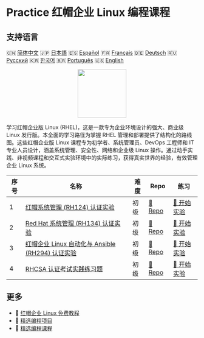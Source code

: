 # Practice 红帽企业 Linux 编程课程

## 支持语言

🇨🇳 [简体中文](README_zh.md) 🇯🇵 [日本語](README_ja.md) 🇪🇸 [Español](README_es.md) 🇫🇷 [Français](README_fr.md) 🇩🇪 [Deutsch](README_de.md) 🇷🇺 [Русский](README_ru.md) 🇰🇷 [한국어](README_ko.md) 🇧🇷 [Português](README_pt.md) 🇺🇸 [English](README.md) 

<div align="center">
<img width="128px" src="https://file.labex.io/path/r7hHlDvORmjS.png">
</div>

学习红帽企业版 Linux (RHEL)，这是一款专为企业环境设计的强大、商业级 Linux 发行版。本全面的学习路径为掌握 RHEL 管理和部署提供了结构化的路线图。这些红帽企业版 Linux 课程专为初学者、系统管理员、DevOps 工程师和 IT 专业人员设计，涵盖系统管理、安全性、网络和企业级 Linux 操作。通过动手实践、非视频课程和交互式实验环境中的实际练习，获得真实世界的经验，有效管理企业 Linux 系统。

|   序号 | 名称                                                                                                                                   | 难度   | Repo                                                                                            | 练习                                                                                              |
|--------|----------------------------------------------------------------------------------------------------------------------------------------|--------|-------------------------------------------------------------------------------------------------|---------------------------------------------------------------------------------------------------|
|      1 | [红帽系统管理 (RH124) 认证实验](https://labex.io/zh/courses/red-hat-system-administration-rh124-labs)                                  | 初级   | [🔗 Repo](https://github.com/labex-labs/red-hat-system-administration-rh124-labs)               | [🚀 开始实验](https://labex.io/zh/courses/red-hat-system-administration-rh124-labs)               |
|      2 | [Red Hat 系统管理 (RH134) 认证实验](https://labex.io/zh/courses/red-hat-system-administration-rh134-labs)                              | 初级   | [🔗 Repo](https://github.com/labex-labs/red-hat-system-administration-rh134-labs)               | [🚀 开始实验](https://labex.io/zh/courses/red-hat-system-administration-rh134-labs)               |
|      3 | [红帽企业 Linux 自动化与 Ansible (RH294) 认证实验](https://labex.io/zh/courses/red-hat-enterprise-linux-automation-with-ansible-rh294) | 初级   | [🔗 Repo](https://github.com/labex-labs/red-hat-enterprise-linux-automation-with-ansible-rh294) | [🚀 开始实验](https://labex.io/zh/courses/red-hat-enterprise-linux-automation-with-ansible-rh294) |
|      4 | [RHCSA 认证考试实践练习题](https://labex.io/zh/courses/rhcsa-certification-exam-practice-exercises)                                    | 初级   | [🔗 Repo](https://github.com/labex-labs/rhcsa-certification-exam-practice-exercises)            | [🚀 开始实验](https://labex.io/zh/courses/rhcsa-certification-exam-practice-exercises)            |

## 更多

- 🔗 [红帽企业 Linux 免费教程](https://github.com/labex-labs/rhel-free-tutorials)
- 🔗 [精选编程项目](https://github.com/labex-labs/awesome-programming-projects)
- 🔗 [精选编程课程](https://github.com/labex-labs/awesome-programming-courses)

